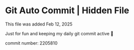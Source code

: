 # Git Auto Commit | Hidden File

This file was added Feb 12, 2025

Just for fun and keeping my daily git commit active 🤪

commit number: 2205810
